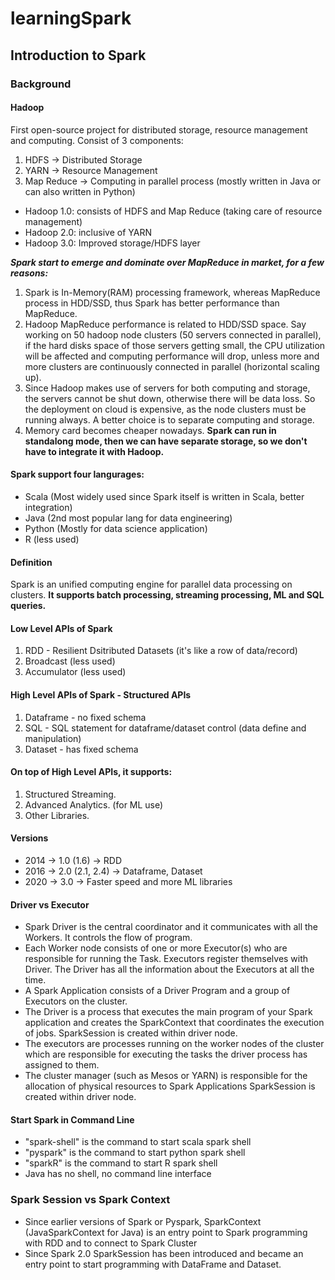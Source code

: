 # learningSpark

## Introduction to Spark
### Background
#### Hadoop
First open-source project for distributed storage, resource management and computing. Consist of 3 components:
1. HDFS -> Distributed Storage
2. YARN -> Resource Management 
3. Map Reduce -> Computing in parallel process (mostly written in Java or can also written in Python)
- Hadoop 1.0: consists of HDFS and Map Reduce (taking care of resource management)
- Hadoop 2.0: inclusive of YARN
- Hadoop 3.0: Improved storage/HDFS layer

***Spark start to emerge and dominate over MapReduce in market, for a few reasons:*** 
1. Spark is In-Memory(RAM) processing framework, whereas MapReduce process in HDD/SSD, thus Spark has better performance than MapReduce. 
2. Hadoop MapReduce performance is related to HDD/SSD space. Say working on 50 hadoop node clusters (50 servers connected in parallel), if the hard disks space of those servers getting small, the CPU utilization will be affected and computing performance will drop, unless more and more clusters are continuously connected in parallel (horizontal scaling up). 
3. Since Hadoop makes use of servers for both computing and storage, the servers cannot be shut down, otherwise there will be data loss. So the deployment on cloud is expensive, as the node clusters must be running always. A better choice is to separate computing and storage.
4. Memory card becomes cheaper nowadays.
**Spark can run in standalong mode, then we can have separate storage, so we don't have to integrate it with Hadoop.**

#### Spark support four langurages:
- Scala (Most widely used since Spark itself is written in Scala, better integration)
- Java (2nd most popular lang for data engineering)
- Python (Mostly for data science application)
- R (less used)

#### Definition
Spark is an unified computing engine for parallel data processing on clusters. **It supports batch processing, streaming processing, ML and SQL queries.** 

#### Low Level APIs of Spark
1. RDD - Resilient Dsitributed Datasets (it's like a row of data/record)
2. Broadcast (less used)
3. Accumulator (less used)

#### High Level APIs of Spark - Structured APIs
1. Dataframe - no fixed schema 
2. SQL - SQL statement for dataframe/dataset control (data define and manipulation)
3. Dataset - has fixed schema 

#### On top of High Level APIs, it supports: 
1. Structured Streaming. 
2. Advanced Analytics. (for ML use)
3. Other Libraries.

#### Versions
- 2014 -> 1.0 (1.6) -> RDD
- 2016 -> 2.0 (2.1, 2.4) -> Dataframe, Dataset
- 2020 -> 3.0 -> Faster speed and more ML libraries

#### Driver vs Executor
- Spark Driver is the central coordinator and it communicates with all the Workers. It controls the flow of program. 
- Each Worker node consists of one or more Executor(s) who are responsible for running the Task. Executors register themselves with Driver. The Driver has all the information about the Executors at all the time.
- A Spark Application consists of a Driver Program and a group of Executors on the cluster.
- The Driver is a process that executes the main program of your Spark application and creates the SparkContext that coordinates the execution of jobs. SparkSession is created within driver node.
- The executors are processes running on the worker nodes of the cluster which are responsible for executing the tasks the driver process has assigned to them.
- The cluster manager (such as Mesos or YARN) is responsible for the allocation of physical resources to Spark Applications
SparkSession is created within driver node.

#### Start Spark in Command Line
- "spark-shell" is the command to start scala spark shell
- "pyspark" is the command to start python spark shell
- "sparkR" is the command to start R spark shell
- Java has no shell, no command line interface

### Spark Session vs Spark Context
- Since earlier versions of Spark or Pyspark, SparkContext (JavaSparkContext for Java) is an entry point to Spark programming with RDD and to connect to Spark Cluster
- Since Spark 2.0 SparkSession has been introduced and became an entry point to start programming with DataFrame and Dataset.
